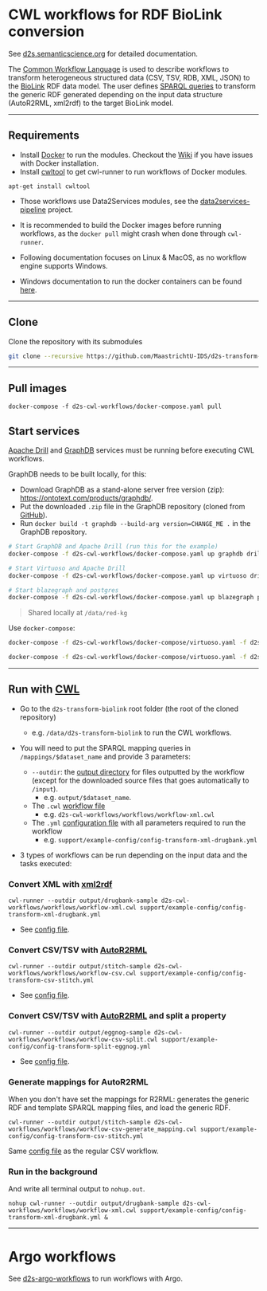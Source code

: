 # CWL workflows for RDF BioLink conversion

See [d2s.semanticscience.org](http://d2s.semanticscience.org/) for detailed documentation.

The [Common Workflow Language](https://www.commonwl.org/) is used to describe workflows to transform heterogeneous structured data (CSV, TSV, RDB, XML, JSON) to the [BioLink](https://biolink.github.io/biolink-model/docs/) RDF data model. The user defines [SPARQL queries](https://github.com/MaastrichtU-IDS/d2s-transform-biolink/blob/master/mapping/pharmgkb/insert-pharmgkb.rq) to transform the generic RDF generated depending on the input data structure (AutoR2RML, xml2rdf) to the target BioLink model.

---

## Requirements

- Install [Docker](https://docs.docker.com/install/) to run the modules. Checkout the [Wiki](https://github.com/MaastrichtU-IDS/data2services-pipeline/wiki/Docker-documentation) if you have issues with Docker installation.
- Install [cwltool](https://github.com/common-workflow-language/cwltool#install) to get cwl-runner to run workflows of Docker modules.

```shell
apt-get install cwltool
```

- Those workflows use Data2Services modules, see the [data2services-pipeline](https://github.com/MaastrichtU-IDS/data2services-pipeline) project.
- It is recommended to build the Docker images before running workflows, as the `docker pull` might crash when done through `cwl-runner`.

- Following documentation focuses on Linux & MacOS, as no workflow engine supports Windows.
- Windows documentation to run the docker containers can be found [here](https://github.com/MaastrichtU-IDS/data2services-pipeline/wiki/Run-on-Windows).

---

## Clone

Clone the repository with its submodules

```bash
git clone --recursive https://github.com/MaastrichtU-IDS/d2s-transform-biolink.git
```

---

## Pull images

```shell
docker-compose -f d2s-cwl-workflows/docker-compose.yaml pull
```

## Start services

[Apache Drill](https://github.com/amalic/apache-drill) and [GraphDB](https://github.com/MaastrichtU-IDS/graphdb/) services must be running before executing CWL workflows.

GraphDB needs to be built locally, for this:

* Download GraphDB as a stand-alone server free version (zip): https://ontotext.com/products/graphdb/.
* Put the downloaded `.zip` file in the GraphDB repository (cloned from [GitHub](https://github.com/MaastrichtU-IDS/graphdb/)).
* Run `docker build -t graphdb --build-arg version=CHANGE_ME .` in the GraphDB repository.

```bash
# Start GraphDB and Apache Drill (run this for the example)
docker-compose -f d2s-cwl-workflows/docker-compose.yaml up graphdb drill

# Start Virtuoso and Apache Drill
docker-compose -f d2s-cwl-workflows/docker-compose.yaml up virtuoso drill

# Start blazegraph and postgres
docker-compose -f d2s-cwl-workflows/docker-compose.yaml up blazegraph postgres
```

> Shared locally at `/data/red-kg`

Use `docker-compose`:

```bash
docker-compose -f d2s-cwl-workflows/docker-compose/virtuoso.yaml -f d2s-cwl-workflows/docker-compose/drill.yaml -f d2s-cwl-workflows/docker-compose/postgres.yaml up -d --build --force-recreate

docker-compose -f d2s-cwl-workflows/docker-compose/virtuoso.yaml -f d2s-cwl-workflows/docker-compose/drill.yaml up -d --build --force-recreate
```

---

## Run with [CWL](https://www.commonwl.org/)

* Go to the `d2s-transform-biolink` root folder (the root of the cloned repository)
  * e.g. `/data/d2s-transform-biolink` to run the CWL workflows.

* You will need to put the SPARQL mapping queries in `/mappings/$dataset_name` and provide 3 parameters:
  * `--outdir`: the [output directory](https://github.com/MaastrichtU-IDS/d2s-transform-biolink/tree/master/output/stitch) for files outputted by the workflow (except for the downloaded source files that goes automatically to `/input`). 
    * e.g. `output/$dataset_name`.
  * The `.cwl` [workflow file](https://github.com/MaastrichtU-IDS/d2s-transform-biolink/blob/master/support/cwl/workflow-xml.cwl)
    * e.g. `d2s-cwl-workflows/workflows/workflow-xml.cwl`
  * The `.yml` [configuration file](https://github.com/MaastrichtU-IDS/d2s-transform-biolink/blob/master/support/example-config/config-transform-xml-drugbank.yml) with all parameters required to run the workflow
    * e.g. `support/example-config/config-transform-xml-drugbank.yml`

* 3 types of workflows can be run depending on the input data and the tasks executed:

### Convert XML with [xml2rdf](https://github.com/MaastrichtU-IDS/xml2rdf)

```shell
cwl-runner --outdir output/drugbank-sample d2s-cwl-workflows/workflows/workflow-xml.cwl support/example-config/config-transform-xml-drugbank.yml
```

* See [config file](https://github.com/MaastrichtU-IDS/d2s-transform-biolink/blob/master/support/example-config/config-transform-xml-drugbank.yml).

### Convert CSV/TSV with [AutoR2RML](https://github.com/amalic/autor2rml)

```shell
cwl-runner --outdir output/stitch-sample d2s-cwl-workflows/workflows/workflow-csv.cwl support/example-config/config-transform-csv-stitch.yml
```

* See [config file](https://github.com/MaastrichtU-IDS/d2s-transform-biolink/blob/master/support/example-config/config-transform-csv-stitch.yml).

### Convert CSV/TSV with [AutoR2RML](https://github.com/amalic/autor2rml) and split a property

```shell
cwl-runner --outdir output/eggnog-sample d2s-cwl-workflows/workflows/workflow-csv-split.cwl support/example-config/config-transform-split-eggnog.yml
```

* See [config file](https://github.com/MaastrichtU-IDS/d2s-transform-biolink/blob/master/support/example-config/config-transform-split-eggnog.yml).

### Generate mappings for AutoR2RML

When you don't have set the mappings for R2RML: generates the generic RDF and template SPARQL mapping files, and load the generic RDF.

```shell
cwl-runner --outdir output/stitch-sample d2s-cwl-workflows/workflows/workflow-csv-generate_mapping.cwl support/example-config/config-transform-csv-stitch.yml
```

Same [config file](https://github.com/MaastrichtU-IDS/d2s-transform-biolink/blob/master/support/cwl/config/config-transform-csv-stitch.yml) as the regular CSV workflow.

### Run in the background

And write all terminal output to `nohup.out`.

```shell
nohup cwl-runner --outdir output/drugbank-sample d2s-cwl-workflows/workflows/workflow-xml.cwl support/example-config/config-transform-xml-drugbank.yml &
```



---

# Argo workflows

See [d2s-argo-workflows](https://github.com/MaastrichtU-IDS/d2s-argo-workflows) to run workflows with Argo.